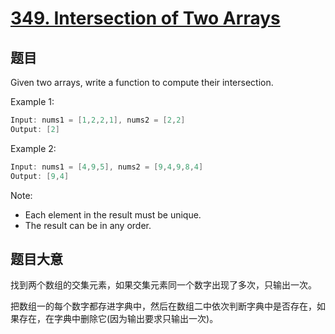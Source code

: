 # [349. Intersection of Two Arrays](https://leetcode.com/problems/intersection-of-two-arrays/)

## 题目

Given two arrays, write a function to compute their intersection.


Example 1:

```c
Input: nums1 = [1,2,2,1], nums2 = [2,2]
Output: [2]
```

Example 2:

```c
Input: nums1 = [4,9,5], nums2 = [9,4,9,8,4]
Output: [9,4]
```

Note:

- Each element in the result must be unique.
- The result can be in any order.

## 题目大意

找到两个数组的交集元素，如果交集元素同一个数字出现了多次，只输出一次。

把数组一的每个数字都存进字典中，然后在数组二中依次判断字典中是否存在，如果存在，在字典中删除它(因为输出要求只输出一次)。
